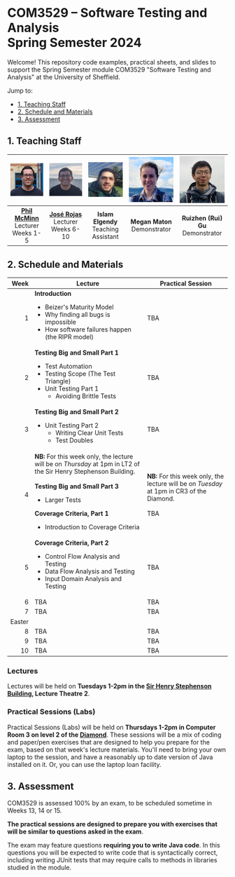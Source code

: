 # COM3529 – Software Testing and Analysis <br /> Spring Semester 2024

Welcome! This repository code examples, practical sheets, and slides to support the Spring Semester module COM3529 "Software Testing and Analysis" at the University of Sheffield.

Jump to:
* [1. Teaching Staff](#1-teaching-staff)
* [2. Schedule and Materials](#2-schedule-and-materials)
* [3. Assessment](#3-assessment)

## 1. Teaching Staff

  |<img src="misc/images/phil.jpg" width="150"/> | <img src="misc/images/jose.jpg" width="150"/> | <img src="misc/images/islam.jpg" width="150"/> | <img src="misc/images/megan.jpg" width="150"/> | <img src="misc/images/rui.jpg" width="150"/> |
  |:-:|:-:|:-:|:-:|:-:|
  | **[Phil McMinn](https://mcminn.info)** <br /> Lecturer <br /> Weeks 1-5 | **[José Rojas](https://jmrojas.github.io)** <br /> Lecturer <br /> Weeks 6-10 | **Islam Elgendy** <br /> Teaching Assistant | **Megan Maton** <br /> Demonstrator | **Ruizhen (Rui) Gu** <br /> Demonstrator|

## 2. Schedule and Materials

| Week | Lecture | Practical Session |
|-:|-|-|
| 1 | **Introduction**<ul><li>Beizer's Maturity Model</li><li>Why finding all bugs is impossible</li><li>How software failures happen (the RIPR model)</li></ul>| TBA | 
|2 | **Testing Big and Small Part 1**<ul><li>Test Automation</li><li>Testing Scope (The Test Triangle)</li><li>Unit Testing Part 1<ul><li> Avoiding Brittle Tests</li></ul></li></ul> | TBA | 
|3 | **Testing Big and Small Part 2**<ul><li>Unit Testing Part 2<ul><li>Writing Clear Unit Tests</li><li>Test Doubles</li></ul></li></ul> | TBA | 
|4 | **NB:** For this week only, the lecture will be on *Thursday* at 1pm in LT2 of the Sir Henry Stephenson Building. <br /> <br /> **Testing Big and Small Part 3**<ul><li>Larger Tests</li></ul>**Coverage Criteria, Part 1**<ul><li>Introduction to Coverage Criteria</li></ul> | **NB:** For this week only, the lecture will be on *Tuesday* at 1pm in CR3 of the Diamond. <br /> <br /> TBA | 
|5 | **Coverage Criteria, Part 2**<ul><li>Control Flow Analysis and Testing</li><li>Data Flow Analysis and Testing</li><li>Input Domain Analysis and Testing</li></ul> | TBA | 
|6 | TBA | TBA |
|7 | TBA | TBA |
|Easter| | |
|8 | TBA | TBA |
|9 | TBA | TBA |
|10| TBA | TBA |


### Lectures

Lectures will be held on **Tuesdays 1-2pm in the [Sir Henry Stephenson Building](https://www.sheffield.ac.uk/acse/department/facilities/sir-henry-stephenson-building), Lecture Theatre 2**. 

### Practical Sessions (Labs)

Practical Sessions (Labs) will be held on **Thursdays 1-2pm in Computer Room 3 on level 2 of the [Diamond](https://www.sheffield.ac.uk/engineering/diamond-engineering/floor-plans)**. These sessions will be a mix of coding and paper/pen exercises that are designed to help you prepare for the exam, based on that week's lecture materials. You'll need to bring your own laptop to the session, and have a reasonably up to date version of Java installed on it. Or, you can use the laptop loan facility. 


## 3. Assessment

COM3529 is assessed 100% by an exam, to be scheduled sometime in Weeks 13, 14 or 15.

**The practical sessions are designed to prepare you with exercises that will be similar to questions asked in the exam**. 

The exam may feature questions **requiring you to write Java code**. In this questions you will be expected to write code that is syntactically correct, including writing JUnit tests that may require calls to methods in libraries studied in the module. 


